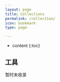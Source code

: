 ```yaml
---
layout: page
title: Collections
permalink: /collection/
icon: bookmark
type: page

---
```

* content
{:toc}

## 工具

暂时未收录
